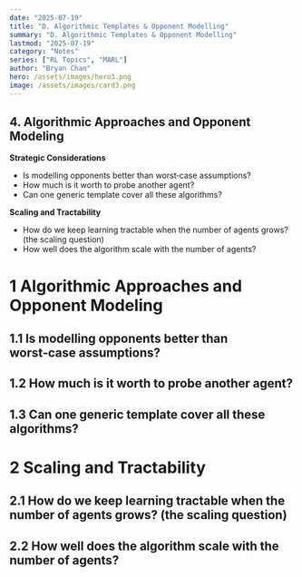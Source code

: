 ```yaml
---
date: "2025-07-19"
title: "D. Algorithmic Templates & Opponent Modelling"
summary: "D. Algorithmic Templates & Opponent Modelling"
lastmod: "2025-07-19"
category: "Notes"
series: ["RL Topics", "MARL"]
author: "Bryan Chan"
hero: /assets/images/hero3.png
image: /assets/images/card3.png
---
```


## 4. Algorithmic Approaches and Opponent Modeling

**Strategic Considerations**
- Is modelling opponents better than worst‑case assumptions?
- How much is it worth to probe another agent?
- Can one generic template cover all these algorithms?

**Scaling and Tractability**
- How do we keep learning tractable when the number of agents grows? (the scaling question)
- How well does the algorithm scale with the number of agents?



# 1 Algorithmic Approaches and Opponent Modeling

## 1.1 Is modelling opponents better than worst‑case assumptions?

## 1.2 How much is it worth to probe another agent?

## 1.3 Can one generic template cover all these algorithms?

# 2 Scaling and Tractability

## 2.1 How do we keep learning tractable when the number of agents grows? (the scaling question)

## 2.2 How well does the algorithm scale with the number of agents?















